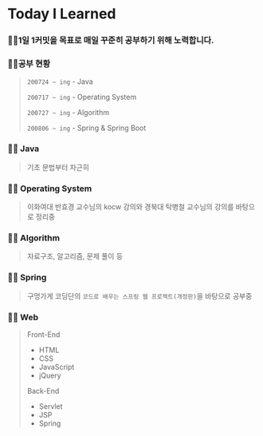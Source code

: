 # Today I Learned
### :family_man_boy:1일 1커밋을 목표로 매일 꾸준히 공부하기 위해 노력합니다.



### :family_man_boy:공부 현황

> `200724 ~ ing` - Java
>
> `200717 ~ ing` - Operating System
>
> `200727 ~ ing` - Algorithm
>
> `200806 ~ ing` - Spring & Spring Boot





### :family_man_boy: Java

> 기초 문법부터 차근히





### :family_man_boy: Operating System

> 이화여대 반효경 교수님의 kocw 강의와 경북대 탁병철 교수님의 강의를 바탕으로 정리중





### :family_man_boy: Algorithm

> 자료구조, 알고리즘, 문제 풀이 등



### :family_man_boy: Spring

> 구멍가게 코딩단의 `코드로 배우는 스프링 웹 프로젝트(개정판)`을 바탕으로 공부중 



### :family_man_boy: Web

> Front-End 
>
> - HTML
> - CSS
> - JavaScript
> - jQuery
>
> Back-End
>
> - Servlet
> - JSP
> - Spring